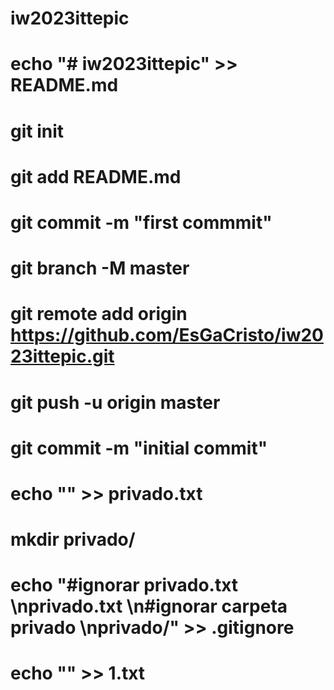 # iw2023ittepic
# echo "# iw2023ittepic" >> README.md
# git init
# git add README.md
# git commit -m "first commmit"
# git branch -M master
# git remote add origin https://github.com/EsGaCristo/iw2023ittepic.git
# git push -u origin master

# git commit -m "initial commit"
# echo "" >> privado.txt
# mkdir privado/
# echo "#ignorar privado.txt \nprivado.txt \n#ignorar carpeta privado \nprivado/" >> .gitignore
# echo "" >> 1.txt
